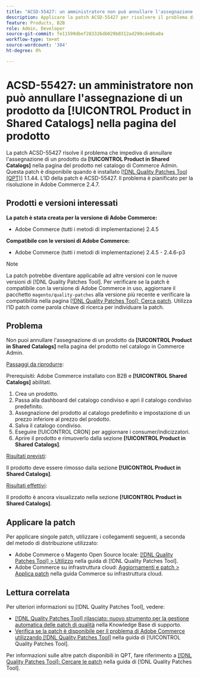 ```yaml
---
title: "ACSD-55427: un amministratore non può annullare l'assegnazione di un prodotto da **[!UICONTROL Product in Shared Catalogs]** nella pagina del prodotto"
description: Applicare la patch ACSD-55427 per risolvere il problema di Adobe Commerce che impedisce l'annullamento dell'assegnazione di un prodotto da **[!UICONTROL Product in Shared Catalogs]**.
feature: Products, B2B
role: Admin, Developer
source-git-commit: fe11599dbef283326db029b0312ad290cde0ba0a
workflow-type: tm+mt
source-wordcount: '384'
ht-degree: 0%

---
```


# ACSD-55427: un amministratore non può annullare l&#39;assegnazione di un prodotto da **[!UICONTROL Product in Shared Catalogs]** nella pagina del prodotto

La patch ACSD-55427 risolve il problema che impediva di annullare l&#39;assegnazione di un prodotto da **[!UICONTROL Product in Shared Catalogs]** nella pagina del prodotto nel catalogo di Commerce Admin. Questa patch è disponibile quando è installato [[!DNL Quality Patches Tool (QPT)]](https://experienceleague.adobe.com/it/docs/commerce-knowledge-base/kb/announcements/commerce-announcements/magento-quality-patches-released-new-tool-to-self-serve-quality-patches) 1.1.44. L’ID della patch è ACSD-55427. Il problema è pianificato per la risoluzione in Adobe Commerce 2.4.7.

## Prodotti e versioni interessati

**La patch è stata creata per la versione di Adobe Commerce:**

* Adobe Commerce (tutti i metodi di implementazione) 2.4.5

**Compatibile con le versioni di Adobe Commerce:**

* Adobe Commerce (tutti i metodi di implementazione) 2.4.5 - 2.4.6-p3

>[!NOTE]
>
>La patch potrebbe diventare applicabile ad altre versioni con le nuove versioni di [!DNL Quality Patches Tool]. Per verificare se la patch è compatibile con la versione di Adobe Commerce in uso, aggiornare il pacchetto `magento/quality-patches` alla versione più recente e verificare la compatibilità nella pagina [[!DNL Quality Patches Tool]: Cerca patch](https://experienceleague.adobe.com/tools/commerce-quality-patches/index.html?lang=it). Utilizza l’ID patch come parola chiave di ricerca per individuare la patch.

## Problema

Non puoi annullare l&#39;assegnazione di un prodotto da **[!UICONTROL Product in Shared Catalogs]** nella pagina del prodotto nel catalogo in Commerce Admin.

<u>Passaggi da riprodurre</u>:

Prerequisiti: Adobe Commerce installato con B2B e **[!UICONTROL Shared Catalogs]** abilitati.
1. Crea un prodotto.
1. Passa alla dashboard del catalogo condiviso e apri il catalogo condiviso predefinito.
1. Assegnazione del prodotto al catalogo predefinito e impostazione di un prezzo inferiore al prezzo del prodotto.
1. Salva il catalogo condiviso.
1. Eseguire [!UICONTROL CRON] per aggiornare i consumer/indicizzatori.
1. Aprire il prodotto e rimuoverlo dalla sezione **[!UICONTROL Product in Shared Catalogs]**.

<u>Risultati previsti</u>:

Il prodotto deve essere rimosso dalla sezione **[!UICONTROL Product in Shared Catalogs]**.

<u>Risultati effettivi</u>:

Il prodotto è ancora visualizzato nella sezione **[!UICONTROL Product in Shared Catalogs]**.

## Applicare la patch

Per applicare singole patch, utilizzare i collegamenti seguenti, a seconda del metodo di distribuzione utilizzato:

* Adobe Commerce o Magento Open Source locale: [[!DNL Quality Patches Tool] > Utilizzo](/help/tools/quality-patches-tool/usage.md) nella guida di [!DNL Quality Patches Tool].
* Adobe Commerce su infrastruttura cloud: [Aggiornamenti e patch > Applica patch](https://experienceleague.adobe.com/docs/commerce-cloud-service/user-guide/develop/upgrade/apply-patches.html?lang=it) nella guida Commerce su infrastruttura cloud.

## Lettura correlata

Per ulteriori informazioni su [!DNL Quality Patches Tool], vedere:

* [[!DNL Quality Patches Tool] rilasciato: nuovo strumento per la gestione automatica delle patch di qualità](https://experienceleague.adobe.com/it/docs/commerce-knowledge-base/kb/announcements/commerce-announcements/magento-quality-patches-released-new-tool-to-self-serve-quality-patches) nella Knowledge Base di supporto.
* [Verifica se la patch è disponibile per il problema di Adobe Commerce utilizzando  [!DNL Quality Patches Tool]](/help/tools/quality-patches-tool/patches-available-in-qpt/check-patch-for-magento-issue-with-magento-quality-patches.md) nella guida di [!UICONTROL Quality Patches Tool].


Per informazioni sulle altre patch disponibili in QPT, fare riferimento a [[!DNL Quality Patches Tool]: Cercare le patch](https://experienceleague.adobe.com/tools/commerce-quality-patches/index.html?lang=it) nella guida di [!DNL Quality Patches Tool].
